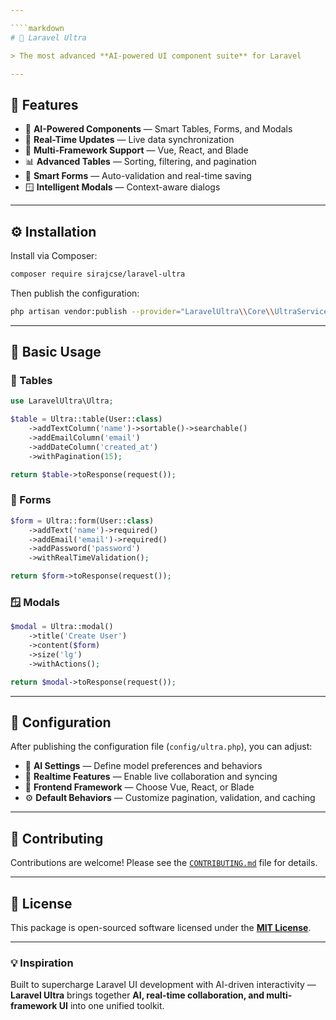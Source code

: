 ```yaml
---

````markdown
# 🚀 Laravel Ultra

> The most advanced **AI-powered UI component suite** for Laravel

---
```


## 🌟 Features

- 🤖 **AI-Powered Components** — Smart Tables, Forms, and Modals  
- 🔄 **Real-Time Updates** — Live data synchronization  
- 🎨 **Multi-Framework Support** — Vue, React, and Blade  
- 📊 **Advanced Tables** — Sorting, filtering, and pagination  
- 📝 **Smart Forms** — Auto-validation and real-time saving  
- 🪟 **Intelligent Modals** — Context-aware dialogs  

---

## ⚙️ Installation

Install via Composer:

```bash
composer require sirajcse/laravel-ultra
````

Then publish the configuration:

```bash
php artisan vendor:publish --provider="LaravelUltra\\Core\\UltraServiceProvider" --tag="ultra-config"
```

---

## 📖 Basic Usage

### 🧩 Tables

```php
use LaravelUltra\Ultra;

$table = Ultra::table(User::class)
    ->addTextColumn('name')->sortable()->searchable()
    ->addEmailColumn('email')
    ->addDateColumn('created_at')
    ->withPagination(15);

return $table->toResponse(request());
```

### 📝 Forms

```php
$form = Ultra::form(User::class)
    ->addText('name')->required()
    ->addEmail('email')->required()
    ->addPassword('password')
    ->withRealTimeValidation();

return $form->toResponse(request());
```

### 🪟 Modals

```php
$modal = Ultra::modal()
    ->title('Create User')
    ->content($form)
    ->size('lg')
    ->withActions();

return $modal->toResponse(request());
```

---

## 🔧 Configuration

After publishing the configuration file (`config/ultra.php`), you can adjust:

* 🤖 **AI Settings** — Define model preferences and behaviors
* 🔄 **Realtime Features** — Enable live collaboration and syncing
* 🎨 **Frontend Framework** — Choose Vue, React, or Blade
* ⚙️ **Default Behaviors** — Customize pagination, validation, and caching

---

## 🤝 Contributing

Contributions are welcome!
Please see the [`CONTRIBUTING.md`](CONTRIBUTING.md) file for details.

---

## 📄 License

This package is open-sourced software licensed under the **[MIT License](LICENSE)**.

---

### 💡 Inspiration

Built to supercharge Laravel UI development with AI-driven interactivity —
**Laravel Ultra** brings together **AI, real-time collaboration, and multi-framework UI** into one unified toolkit.

```

